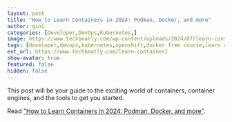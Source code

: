 ```yaml
---
layout: post
title: "How to Learn Containers in 2024: Podman, Docker, and more"
author: gini
categories: [Developer,DevOps,Kubernetes,]
image: https://www.techbeatly.com/wp-content/uploads/2024/07/learn-container-1024x576.png
tags: [developer,devops,kubernetes,openshift,docker free course,learn container,learn docker,learn podman,podman free course,]
ext_url: https://www.techbeatly.com/learn-container/
show-avatar: true
featured: false
hidden: false
---
```


This post will be your guide to the exciting world of containers, container engines, and the tools to get you started.

Read ["How to Learn Containers in 2024: Podman, Docker, and more"](https://www.techbeatly.com/learn-container/).